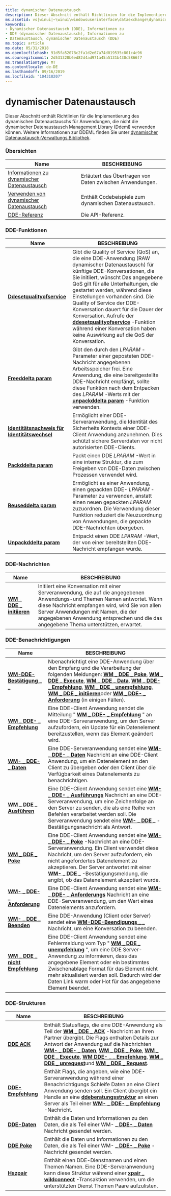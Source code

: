```yaml
---
title: dynamischer Datenaustausch
description: Dieser Abschnitt enthält Richtlinien für die Implementierung des dynamischen Datenaustauschs für Anwendungen, die nicht die dynamischer Datenaustausch Management Library (Ddeml) verwenden können.
ms.assetid: vs|winui|~\winui\windowsuserinterface\dataexchange\dynamicdataexchange.htm
keywords:
- Dynamischer Datenaustausch (DDE), Informationen zu
- DDE (dynamischer Datenaustausch), Informationen zu
- Datenaustausch, dynamischer Datenaustausch (DDE)
ms.topic: article
ms.date: 05/31/2018
ms.openlocfilehash: 91d5fa52078c2fa1d2e67a74d019535c801c4c96
ms.sourcegitcommit: 2d531328b6ed82d4ad971a45a5131b430c5866f7
ms.translationtype: MT
ms.contentlocale: de-DE
ms.lasthandoff: 09/16/2019
ms.locfileid: "104310207"
---
```

# <a name="dynamic-data-exchange"></a>dynamischer Datenaustausch

Dieser Abschnitt enthält Richtlinien für die Implementierung des dynamischen Datenaustauschs für Anwendungen, die nicht die dynamischer Datenaustausch Management Library (Ddeml) verwenden können. Weitere Informationen zur DDEML finden Sie unter [dynamischer Datenaustausch-Verwaltungs Bibliothek](dynamic-data-exchange-management-library.md).

### <a name="overviews"></a>Übersichten



| Name                                                           | BESCHREIBUNG                                                        |
|----------------------------------------------------------------|--------------------------------------------------------------------|
| [Informationen zu dynamischer Datenaustausch](about-dynamic-data-exchange.md) | Erläutert das Übertragen von Daten zwischen Anwendungen.<br/>       |
| [Verwenden von dynamischer Datenaustausch](using-dynamic-data-exchange.md) | Enthält Codebeispiele zum dynamischen Datenaustausch.<br/> |
| [DDE-Referenz](dynamic-data-exchange-reference.md)           | Die API-Referenz.<br/>                                      |



 

### <a name="dde-functions"></a>DDE-Funktionen



| Name                                                             | BESCHREIBUNG                                                                                                                                                                                                                                                                                                                                                                                                                                                                   |
|------------------------------------------------------------------|-------------------------------------------------------------------------------------------------------------------------------------------------------------------------------------------------------------------------------------------------------------------------------------------------------------------------------------------------------------------------------------------------------------------------------------------------------------------------------|
| [**Ddesetqualityofservice**](/windows/desktop/api/Dde/nf-dde-ddesetqualityofservice)         | Gibt die Quality of Service (QoS) an, die eine DDE-Anwendung (RAW dynamischer Datenaustausch) für künftige DDE-Konversationen, die Sie initiiert, wünscht Das angegebene QoS gilt für alle Unterhaltungen, die gestartet werden, während diese Einstellungen vorhanden sind. Die Quality of Service der DDE-Konversation dauert für die Dauer der Konversation. Aufrufe der [**ddesetqualityofservice**](/windows/desktop/api/Dde/nf-dde-ddesetqualityofservice) -Funktion während einer Konversation haben keine Auswirkung auf die QoS der Konversation. <br/> |
| [**Freeddelta param**](/windows/desktop/api/Dde/nf-dde-freeddelparam)                           | Gibt den durch den *LPARAM* -Parameter einer geposteten DDE-Nachricht angegebenen Arbeitsspeicher frei. Eine Anwendung, die eine bereitgestellte DDE-Nachricht empfängt, sollte diese Funktion nach dem Entpacken des *LPARAM* -Werts mit der [**unpackddelta param**](/windows/desktop/api/Dde/nf-dde-unpackddelparam) -Funktion verwenden. <br/>                                                                                                                                                                                                     |
| [**Identitätsnachweis für Identitätswechsel**](/windows/desktop/api/Dde/nf-dde-impersonateddeclientwindow) | Ermöglicht einer DDE-Serveranwendung, die Identität des Sicherheits Kontexts einer DDE-Client Anwendung anzunehmen. Dies schützt sichere Serverdaten vor nicht autorisierten DDE-Clients. <br/>                                                                                                                                                                                                                                                                                                      |
| [**Packddelta param**](/windows/desktop/api/Dde/nf-dde-packddelparam)                           | Packt einen DDE *LPARAM* -Wert in eine interne Struktur, die zum Freigeben von DDE-Daten zwischen Prozessen verwendet wird.<br/>                                                                                                                                                                                                                                                                                                                                                                 |
| [**Reuseddelta param**](/windows/desktop/api/Dde/nf-dde-reuseddelparam)                         | Ermöglicht es einer Anwendung, einen gepackten DDE- *LPARAM* -Parameter zu verwenden, anstatt einen neuen gepackten *LPARAM* zuzuordnen. Die Verwendung dieser Funktion reduziert die Neuzuordnung von Anwendungen, die gepackte DDE-Nachrichten übergeben. <br/>                                                                                                                                                                                                                                                          |
| [**Unpackddelta param**](/windows/desktop/api/Dde/nf-dde-unpackddelparam)                       | Entpackt einen DDE *LPARAM* -Wert, der von einer bereitstellten DDE-Nachricht empfangen wurde. <br/>                                                                                                                                                                                                                                                                                                                                                                                                  |



 

### <a name="dde-messages"></a>DDE-Nachrichten



| Name                                         | BESCHREIBUNG                                                                                                                                                                                                                                                                                      |
|----------------------------------------------|--------------------------------------------------------------------------------------------------------------------------------------------------------------------------------------------------------------------------------------------------------------------------------------------------|
| [**WM \_ DDE \_ initiieren**](wm-dde-initiate.md) | Initiiert eine Konversation mit einer Serveranwendung, die auf die angegebenen Anwendungs-und Themen Namen antwortet. Wenn diese Nachricht empfangen wird, wird Sie von allen Server Anwendungen mit Namen, die der angegebenen Anwendung entsprechen und die das angegebene Thema unterstützen, erwartet.<br/> |



 

### <a name="dde-notifications"></a>DDE-Benachrichtigungen



| Name                                           | BESCHREIBUNG                                                                                                                                                                                                                                                                                                                                                                                                                   |
|------------------------------------------------|-------------------------------------------------------------------------------------------------------------------------------------------------------------------------------------------------------------------------------------------------------------------------------------------------------------------------------------------------------------------------------------------------------------------------------|
| [**WM-DDE-Bestätigung \_ \_**](wm-dde-ack.md)             | Nbenachrichtigt eine DDE-Anwendung über den Empfang und die Verarbeitung der folgenden Meldungen: [**WM \_ DDE \_ Poke**](wm-dde-poke.md), [**WM \_ DDE \_ Execute**](wm-dde-execute.md), [**WM \_ DDE \_ Data**](wm-dde-data.md), [**WM \_ DDE- \_ Empfehlung**](wm-dde-advise.md), [**WM \_ DDE \_ unempfehlung**](wm-dde-unadvise.md), [**WM \_ DDE \_ initiieren**](wm-dde-initiate.md)oder [**WM \_ DDE- \_ Anforderung**](wm-dde-request.md) (in einigen Fällen). <br/> |
| [**WM \_ DDE- \_ Empfehlung**](wm-dde-advise.md)       | Eine DDE-Client Anwendung sendet die Mitteilung " [**WM \_ DDE- \_ Empfehlung**](wm-dde-advise.md) " an eine DDE-Serveranwendung, um den Server aufzufordern, ein Update für ein Datenelement bereitzustellen, wenn das Element geändert wird. <br/>                                                                                                                                                                                                              |
| [**WM- \_ DDE- \_ Daten**](wm-dde-data.md)           | Eine DDE-Serveranwendung sendet eine [**WM- \_ DDE- \_ Daten**](wm-dde-data.md) Nachricht an eine DDE-Client Anwendung, um ein Datenelement an den Client zu übergeben oder den Client über die Verfügbarkeit eines Datenelements zu benachrichtigen. <br/>                                                                                                                                                                                                           |
| [**WM \_ DDE \_ Ausführen**](wm-dde-execute.md)     | Eine DDE-Client Anwendung sendet eine [**WM- \_ DDE- \_ Ausführungs**](wm-dde-execute.md) Nachricht an eine DDE-Serveranwendung, um eine Zeichenfolge an den Server zu senden, die als eine Reihe von Befehlen verarbeitet werden soll. Die Serveranwendung sendet eine [**WM- \_ DDE \_**](wm-dde-ack.md) -Bestätigungsnachricht als Antwort. <br/>                                                                                                                      |
| [**WM \_ DDE \_ Poke**](wm-dde-poke.md)           | Eine DDE-Client Anwendung sendet eine [**WM- \_ DDE- \_ Poke**](wm-dde-poke.md) -Nachricht an eine DDE-Serveranwendung. Ein Client verwendet diese Nachricht, um den Server aufzufordern, ein nicht angefordertes Datenelement zu akzeptieren. Der Server antwortet mit einer [**WM- \_ DDE \_**](wm-dde-ack.md) -Bestätigungsmeldung, die angibt, ob das Datenelement akzeptiert wurde. <br/>                                                                                   |
| [**WM- \_ DDE- \_ Anforderung**](wm-dde-request.md)     | Eine DDE-Client Anwendung sendet eine [**WM- \_ DDE- \_ Anforderungs**](wm-dde-request.md) Nachricht an eine DDE-Serveranwendung, um den Wert eines Datenelements anzufordern. <br/>                                                                                                                                                                                                                                                              |
| [**WM- \_ DDE \_ Beenden**](wm-dde-terminate.md) | Eine DDE-Anwendung (Client oder Server) sendet eine [**WM-DDE-Beendigungs \_ \_**](wm-dde-terminate.md) Nachricht, um eine Konversation zu beenden. <br/>                                                                                                                                                                                                                                                                                  |
| [**WM \_ DDE \_ nicht Empfehlung**](wm-dde-unadvise.md)   | Eine DDE-Client Anwendung sendet eine Fehlermeldung vom Typ " [**WM \_ DDE \_ unempfehlung**](wm-dde-unadvise.md) ", um eine DDE Server-Anwendung zu informieren, dass das angegebene Element oder ein bestimmtes Zwischenablage Format für das Element nicht mehr aktualisiert werden soll. Dadurch wird der Daten Link warm oder Hot für das angegebene Element beendet. <br/>                                                                                                                     |



 

### <a name="dde-structures"></a>DDE-Strukturen



| Name                           | BESCHREIBUNG                                                                                                                                                                                                                                                                                                                                                                                                                                                                          |
|--------------------------------|--------------------------------------------------------------------------------------------------------------------------------------------------------------------------------------------------------------------------------------------------------------------------------------------------------------------------------------------------------------------------------------------------------------------------------------------------------------------------------------|
| [**DDE ACK**](/windows/desktop/api/Dde/ns-dde-ddeack)       | Enthält Statusflags, die eine DDE-Anwendung als Teil der [**WM \_ DDE \_ ACK**](wm-dde-ack.md) -Nachricht an Ihren Partner übergibt. Die Flags enthalten Details zur Antwort der Anwendung auf die Nachrichten [**WM- \_ DDE- \_ Daten**](wm-dde-data.md), [**WM \_ DDE \_ Poke**](wm-dde-poke.md), [**WM \_ DDE \_ Execute**](wm-dde-execute.md), [**WM DDE- \_ \_ Empfehlung**](wm-dde-advise.md), [**WM \_ DDE \_ unrequest**](wm-dde-unadvise.md)und [**WM \_ DDE \_ Request**](wm-dde-request.md). <br/> |
| [**DDE-Empfehlung**](/windows/desktop/api/Dde/ns-dde-ddeadvise) | Enthält Flags, die angeben, wie eine DDE-Serveranwendung während einer Benachrichtigungs Schleife Daten an eine Client Anwendung senden soll. Ein Client übergibt ein Handle an eine [**ddeberatungsstruktur**](/windows/desktop/api/Dde/ns-dde-ddeadvise) an einen Server als Teil einer [**WM- \_ DDE- \_ Empfehlung**](wm-dde-advise.md) -Nachricht. <br/>                                                                                                                                                                                               |
| [**DDE-Daten**](/windows/desktop/api/Dde/ns-dde-ddedata)     | Enthält die Daten und Informationen zu den Daten, die als Teil einer WM- [**\_ DDE- \_ Daten**](wm-dde-data.md) Nachricht gesendet werden. <br/>                                                                                                                                                                                                                                                                                                                                                       |
| [**DDE Poke**](/windows/desktop/api/Dde/ns-dde-ddepoke)     | Enthält die Daten und Informationen zu den Daten, die als Teil einer WM- [**\_ DDE- \_ Poke**](wm-dde-poke.md) -Nachricht gesendet werden. <br/>                                                                                                                                                                                                                                                                                                                                                       |
| [**Hszpair**](/windows/win32/api/ddeml/ns-ddeml-hszpair)     | Enthält einen DDE-Dienstnamen und einen Themen Namen. Eine DDE-Serveranwendung kann diese Struktur während einer [**xpair \_ wildconnect**](xtyp-wildconnect.md) -Transaktion verwenden, um die unterstützten Dienst Themen Paare aufzulisten. <br/>                                                                                                                                                                                                                                                   |



 

 

 





